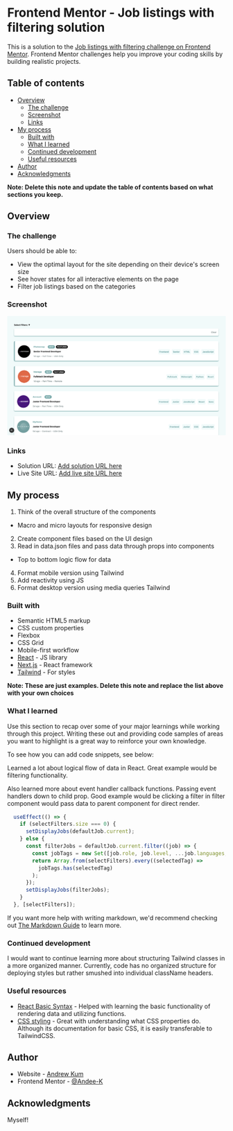 # Frontend Mentor - Job listings with filtering solution

This is a solution to the [Job listings with filtering challenge on Frontend Mentor](https://www.frontendmentor.io/challenges/job-listings-with-filtering-ivstIPCt). Frontend Mentor challenges help you improve your coding skills by building realistic projects. 

## Table of contents

- [Overview](#overview)
  - [The challenge](#the-challenge)
  - [Screenshot](#screenshot)
  - [Links](#links)
- [My process](#my-process)
  - [Built with](#built-with)
  - [What I learned](#what-i-learned)
  - [Continued development](#continued-development)
  - [Useful resources](#useful-resources)
- [Author](#author)
- [Acknowledgments](#acknowledgments)

**Note: Delete this note and update the table of contents based on what sections you keep.**

## Overview

### The challenge

Users should be able to:

- View the optimal layout for the site depending on their device's screen size
- See hover states for all interactive elements on the page
- Filter job listings based on the categories

### Screenshot

![Desktop Solution](./public/desktop_solution.png)

### Links

- Solution URL: [Add solution URL here](https://your-solution-url.com)
- Live Site URL: [Add live site URL here](https://static-job-listings-gamma.vercel.app/)

## My process
1. Think of the overall structure of the components
 - Macro and micro layouts for responsive design
2. Create component files based on the UI design
3. Read in data.json files and pass data through props into components
 - Top to bottom logic flow for data
4. Format mobile version using Tailwind
5. Add reactivity using JS
6. Format desktop version using media queries Tailwind

### Built with

- Semantic HTML5 markup
- CSS custom properties
- Flexbox
- CSS Grid
- Mobile-first workflow
- [React](https://reactjs.org/) - JS library
- [Next.js](https://nextjs.org/) - React framework
- [Tailwind](https://tailwindcss.com/) - For styles

**Note: These are just examples. Delete this note and replace the list above with your own choices**

### What I learned

Use this section to recap over some of your major learnings while working through this project. Writing these out and providing code samples of areas you want to highlight is a great way to reinforce your own knowledge.

To see how you can add code snippets, see below:

Learned a lot about logical flow of data in React. Great example would be filtering functionality. 

Also learned more about event handler callback functions. Passing event handlers down to child prop. Good example would be clicking a filter in filter component would pass data to parent component for direct render.

```js
  useEffect(() => {
    if (selectFilters.size === 0) {
      setDisplayJobs(defaultJob.current);
    } else {
      const filterJobs = defaultJob.current.filter((job) => {
        const jobTags = new Set([job.role, job.level, ...job.languages, ...job.tools]);
        return Array.from(selectFilters).every((selectedTag) =>
          jobTags.has(selectedTag)
        );
      });
      setDisplayJobs(filterJobs);
    }
  }, [selectFilters]);
```

If you want more help with writing markdown, we'd recommend checking out [The Markdown Guide](https://www.markdownguide.org/) to learn more.

### Continued development
I would want to continue learning more about structuring Tailwind classes in a more organized manner. Currently, code has no organized structure for deploying styles but rather smushed into individual className headers.


### Useful resources
- [React Basic Syntax](https://react.dev/learn/describing-the-ui) - Helped with learning the basic functionality of rendering data and utilizing functions.
- [CSS styling](https://developer.mozilla.org/en-US/) - Great with understanding what CSS properties do. Although its documentation for basic CSS, it is easily transferable to TailwindCSS.


## Author
- Website - [Andrew Kum](https://static-job-listings-gamma.vercel.app/)
- Frontend Mentor - [@Andee-K](https://www.frontendmentor.io/profile/Andee-K)

## Acknowledgments
Myself!
